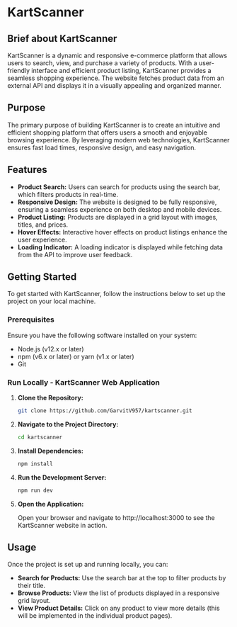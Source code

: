 # KartScanner

## Brief about KartScanner

KartScanner is a dynamic and responsive e-commerce platform that allows users to search, view, and purchase a variety of products. With a user-friendly interface and efficient product listing, KartScanner provides a seamless shopping experience. The website fetches product data from an external API and displays it in a visually appealing and organized manner.

## Purpose

The primary purpose of building KartScanner is to create an intuitive and efficient shopping platform that offers users a smooth and enjoyable browsing experience. By leveraging modern web technologies, KartScanner ensures fast load times, responsive design, and easy navigation.

## Features

- **Product Search:** Users can search for products using the search bar, which filters products in real-time.
- **Responsive Design:** The website is designed to be fully responsive, ensuring a seamless experience on both desktop and mobile devices.
- **Product Listing:** Products are displayed in a grid layout with images, titles, and prices.
- **Hover Effects:** Interactive hover effects on product listings enhance the user experience.
- **Loading Indicator:** A loading indicator is displayed while fetching data from the API to improve user feedback.

## Getting Started

To get started with KartScanner, follow the instructions below to set up the project on your local machine.

### Prerequisites

Ensure you have the following software installed on your system:

- Node.js (v12.x or later)
- npm (v6.x or later) or yarn (v1.x or later)
- Git

### Run Locally - KartScanner Web Application

1. **Clone the Repository:**

   ```sh
   git clone https://github.com/GarvitV957/kartscanner.git
   ```

2. **Navigate to the Project Directory:**
   
   ```sh
   cd kartscanner
   ```
3. **Install Dependencies:**

   ```sh
   npm install
   ```

4. **Run the Development Server:**

   ```sh
   npm run dev
   ```

5. **Open the Application:**
   
   Open your browser and navigate to http://localhost:3000 to see the KartScanner website in action.

## Usage
Once the project is set up and running locally, you can:

- **Search for Products:** Use the search bar at the top to filter products by their title.
- **Browse Products:** View the list of products displayed in a responsive grid layout.
- **View Product Details:** Click on any product to view more details (this will be implemented in the individual product pages).
